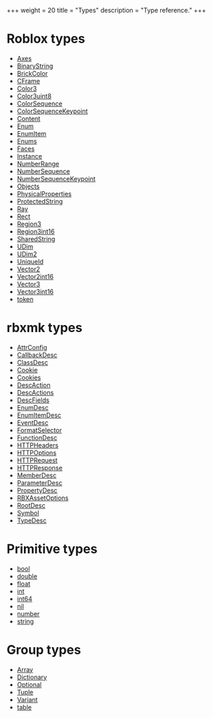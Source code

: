 +++
weight = 20
title = "Types"
description = "Type reference."
+++

<div class="flexzone">
<div>

# Roblox types
- [Axes](api/types/Axes)
- [BinaryString](api/types/BinaryString)
- [BrickColor](api/types/BrickColor)
- [CFrame](api/types/CFrame)
- [Color3](api/types/Color3)
- [Color3uint8](api/types/Color3uint8)
- [ColorSequence](api/types/ColorSequence)
- [ColorSequenceKeypoint](api/types/ColorSequenceKeypoint)
- [Content](api/types/Content)
- [Enum](api/types/Enum)
- [EnumItem](api/types/EnumItem)
- [Enums](api/types/Enums)
- [Faces](api/types/Faces)
- [Instance](api/types/Instance)
- [NumberRange](api/types/NumberRange)
- [NumberSequence](api/types/NumberSequence)
- [NumberSequenceKeypoint](api/types/NumberSequenceKeypoint)
- [Objects](api/types/Objects)
- [PhysicalProperties](api/types/PhysicalProperties)
- [ProtectedString](api/types/ProtectedString)
- [Ray](api/types/Ray)
- [Rect](api/types/Rect)
- [Region3](api/types/Region3)
- [Region3int16](api/types/Region3int16)
- [SharedString](api/types/SharedString)
- [UDim](api/types/UDim)
- [UDim2](api/types/UDim2)
- [UniqueId](api/types/UniqueId)
- [Vector2](api/types/Vector2)
- [Vector2int16](api/types/Vector2int16)
- [Vector3](api/types/Vector3)
- [Vector3int16](api/types/Vector3int16)
- [token](api/types/token)

</div>
<div>

# rbxmk types
- [AttrConfig](api/types/AttrConfig)
- [CallbackDesc](api/types/CallbackDesc)
- [ClassDesc](api/types/ClassDesc)
- [Cookie](api/types/Cookie)
- [Cookies](api/types/Cookies)
- [DescAction](api/types/DescAction)
- [DescActions](api/types/DescActions)
- [DescFields](api/types/DescFields)
- [EnumDesc](api/types/EnumDesc)
- [EnumItemDesc](api/types/EnumItemDesc)
- [EventDesc](api/types/EventDesc)
- [FormatSelector](api/types/FormatSelector)
- [FunctionDesc](api/types/FunctionDesc)
- [HTTPHeaders](api/types/HTTPHeaders)
- [HTTPOptions](api/types/HTTPOptions)
- [HTTPRequest](api/types/HTTPRequest)
- [HTTPResponse](api/types/HTTPResponse)
- [MemberDesc](api/types/MemberDesc)
- [ParameterDesc](api/types/ParameterDesc)
- [PropertyDesc](api/types/PropertyDesc)
- [RBXAssetOptions](api/types/RBXAssetOptions)
- [RootDesc](api/types/RootDesc)
- [Symbol](api/types/Symbol)
- [TypeDesc](api/types/TypeDesc)

</div>
<div>

# Primitive types
- [bool](api/types/bool)
- [double](api/types/double)
- [float](api/types/float)
- [int](api/types/int)
- [int64](api/types/int64)
- [nil](api/types/nil)
- [number](api/types/number)
- [string](api/types/string)

</div>
<div>

# Group types
- [Array](api/types/Array)
- [Dictionary](api/types/Dictionary)
- [Optional](api/types/Optional)
- [Tuple](api/types/Tuple)
- [Variant](api/types/Variant)
- [table](api/types/table)

</div>
</div>
